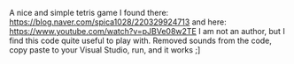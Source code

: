 A nice and simple tetris game I found there: https://blog.naver.com/spica1028/220329924713 and here: https://www.youtube.com/watch?v=pJBVe08w2TE
I am not an author, but I find this code quite useful to play with. Removed sounds from the code, copy paste to your Visual Studio, run, and it works ;]